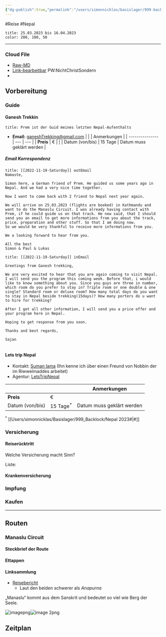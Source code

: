 ```yaml
---
{"dg-publish":true,"permalink":"/users/simonnicklas/basislager/999-backlock/nepal-2023/","dgPassFrontmatter":true}
---
```



#Reise #Nepal

```ad-important
title: 25.03.2023 bis 16.04.2023
color: 200, 100, 50 
```

---
### Cloud File
- [Raw-MD](https://cloud.squirrel-boost.de/index.php/s/YRTJQ4ZNaz3dZNE/download/nepal2023.md)
- [Link-bearbeitbar](https://cloud.squirrel-boost.de/index.php/s/L4bFKtgG7ZiFsQz) PW:NichtChristSondern
- 
## Vorbereitung
### Guide
#### Ganesh Trekkin
```ad-info
title: Prem ist der Guid meines letzten Nepal-Aufenthalts
```

- **Email:** ganeshTrekking@gmail.com
|                 |     |   Anmerkungen  | 
| --------------- | --- | --- |
| **Preis**       | €   |     |
| Datum (von/bis) |   15 Tage  |  Datum muss geklärt werden  |

##### Email Korrespondenz

``` ad-note
title: [[2022-11-19-Saturday]] outEmail
Namaste,

Simon here, a German friend of Prem. He guided us some years ago in Nepal. And we had a very nice time together. 

Now I want to come back with 2 friend to Nepal next year again. 

We will arrive on 25.03.2023 (flights are booked) in Kathmandu and want to do the Manaslu Circuit. I was already having contact with Prem, if he could guide us on that track. He now said, that I should send you an email to get more informations from you about the track, price, preparation and other stuff. So that I am doing now. 
So we would be very thankful to receive more informations from you. 

We a looking forward to hear from you.

All the best 
Simon & Paul & Lukas
```

``` ad-note
title: [[2022-11-19-Saturday]] inEmail

Greetings from Ganesh trekking,

We are very excited to hear that you are again coming to visit Nepal. I will send you the program this coming week. Before that, i would like to know something about you. Since you guys are three in number, which room do you prefer to stay in? Triple room or one double & one single? Standard room or deluxe room? How many total days do you want to stay in Nepal beside trekking(15days)? How many porters do u want to hire for trekking?

After I get all other information, I will send you a price offer and your program here in Nepal.

Hoping to get response from you soon. 

Thanks and best regards,

Sajan


```

#### Lets trip Nepal
- Kontakt: [Suman lama](https://www.instagram.com/lama7448/) (Ihn kenne ich über einen Freund von Nobbin der im Riwwelmaddes arbeitet)
- Agentur: [LetsTripNepal](https://www.letstripnepal.com/tour/manaslu-circuit-trek/)

|                 |     |   Anmerkungen  | 
| --------------- | --- | --- |
| **Preis**       | €   |     |
| Datum (von/bis) |   15 Tage$^{*}$  |  Datum muss geklärt werden  |
$^{*}$ [[Users/simonnicklas/Basislager/999_Backlock/Nepal 2023#\|#]]

### Versicherung

#### Reiserücktritt

Welche Versicherung macht Sinn?

Liste:

#### Krankenversicherung

### Impfung

### Kaufen

---

## Routen

### Manaslu Circuit

#### Steckbrief der Route
#### Ettappen
#### Linksammlung
-   [Reisebericht](https://wetraveltheworld.de/manaslu-circuit-reisetipps/)
    -   Laut den beiden schwerer als _Anapurna_

 „Manaslu“ kommt aus dem Sanskrit und bedeutet so viel wie Berg der Seele.

![imagepng](file:///Users/simonnicklas/Basislager/999_Backlock/.attachments.991591/image.png?msec=1668853488775)![image 2png](file:///Users/simonnicklas/Basislager/999_Backlock/.attachments.991591/image%20%282%29.png?msec=1668853488774)

## Zeitplan